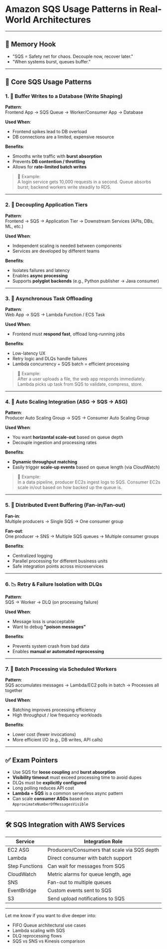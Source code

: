 # Amazon SQS Usage Patterns in Real-World Architectures

---

## 🧠 Memory Hook

- "SQS = Safety net for chaos. Decouple now, recover later."
- "When systems burst, queues buffer."

---

## 🚀 Core SQS Usage Patterns

### 1. 🧱 Buffer Writes to a Database (Write Shaping)

**Pattern**:  
Frontend App → SQS Queue → Worker/Consumer App → Database

**Used When**:  
- Frontend spikes lead to DB overload
- DB connections are a limited, expensive resource

**Benefits**:
- Smooths write traffic with **burst absorption**
- Prevents **DB contention / throttling**
- Allows for **rate-limited batch writes**

> 🔧 Example:  
> A login service gets 10,000 requests in a second. Queue absorbs burst; backend workers write steadily to RDS.

---

### 2. 📶 Decoupling Application Tiers

**Pattern**:  
Frontend → SQS → Application Tier → Downstream Services (APIs, DBs, ML, etc.)

**Used When**:
- Independent scaling is needed between components
- Services are developed by different teams

**Benefits**:
- Isolates failures and latency
- Enables **async processing**
- Supports **polyglot backends** (e.g., Python publisher → Java consumer)

---

### 3. 🔁 Asynchronous Task Offloading

**Pattern**:  
Web App → SQS → Lambda Function / ECS Task

**Used When**:
- Frontend must **respond fast**, offload long-running jobs

**Benefits**:
- Low-latency UX
- Retry logic and DLQs handle failures
- Lambda concurrency + SQS batch = efficient processing

> 🔧 Example:  
> After a user uploads a file, the web app responds immediately. Lambda picks up task from SQS to validate, compress, store.

---

### 4. 🧬 Auto Scaling Integration (ASG → SQS → ASG)

**Pattern**:  
Producer Auto Scaling Group → SQS → Consumer Auto Scaling Group

**Used When**:
- You want **horizontal scale-out** based on queue depth
- Decouple ingestion and processing rates

**Benefits**:
- **Dynamic throughput matching**
- Easily trigger **scale-up events** based on queue length (via CloudWatch)

> 🔧 Example:  
> In a data pipeline, producer EC2s ingest logs to SQS. Consumer EC2s scale in/out based on how backed up the queue is.

---

### 5. 🧠 Distributed Event Buffering (Fan-in/Fan-out)

**Fan-in**:  
Multiple producers → Single SQS → One consumer group

**Fan-out**:  
One producer → SNS → Multiple SQS queues → Multiple consumer groups

**Benefits**:
- Centralized logging
- Parallel processing for different business units
- Safe integration points across microservices

---

### 6. 📉 Retry & Failure Isolation with DLQs

**Pattern**:  
SQS → Worker → DLQ (on processing failure)

**Used When**:
- Message loss is unacceptable
- Want to debug **"poison messages"**

**Benefits**:
- Prevents system crash from bad data
- Enables **manual or automated reprocessing**

---

### 7. 📂 Batch Processing via Scheduled Workers

**Pattern**:  
SQS accumulates messages → Lambda/EC2 polls in batch → Processes all together

**Used When**:
- Batching improves processing efficiency
- High throughput / low frequency workloads

**Benefits**:
- Lower cost (fewer invocations)
- More efficient I/O (e.g., DB writes, API calls)

---

## ✅ Exam Pointers

- Use SQS for **loose coupling** and **burst absorption**
- **Visibility timeout** must exceed processing time to avoid dupes
- DLQs must be **explicitly configured**
- Long polling reduces API cost
- **Lambda + SQS** is a common serverless async pattern
- Can scale **consumer ASGs** based on `ApproximateNumberOfMessagesVisible`

---

## 🛠 SQS Integration with AWS Services

| Service         | Integration Role                                |
|-----------------|--------------------------------------------------|
| EC2 ASG         | Producers/Consumers that scale via SQS depth     |
| Lambda          | Direct consumer with batch support               |
| Step Functions  | Can wait for messages from SQS                   |
| CloudWatch      | Metric alarms for queue length, age              |
| SNS             | Fan-out to multiple queues                       |
| EventBridge     | Custom events sent to SQS                        |
| S3              | Send upload notifications to SQS                 |

---

Let me know if you want to dive deeper into:
- FIFO Queue architectural use cases
- Lambda scaling with SQS
- DLQ reprocessing flows
- SQS vs SNS vs Kinesis comparison
